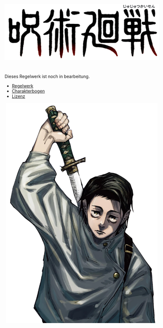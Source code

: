 <img src="img/logo.png" style="width:100%;height:25vmin;object-fit:contain;" />

Dieses Regelwerk ist noch in bearbeitung.

- [Regelwerk](regelwerk.md)
- [Charakterbogen](charakterbogen.md)
- [Lizenz](https://github.com/Custom-Tabletop-RPG/jujutsu-kaisen/blob/main/LICENSE.md)

<img src="img/Yuta_Okkotsu_Chapter_137.webp" style="width:100%;height:75vmin;object-fit:contain;" />
